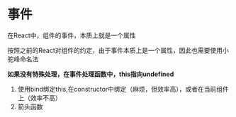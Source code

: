 # 事件

在React中，组件的事件，本质上就是一个属性

按照之前的React对组件的约定，由于事件本质上是一个属性，因此也需要使用小驼峰命名法

**如果没有特殊处理，在事件处理函数中，this指向undefined**

1. 使用bind绑定this,在constructor中绑定（麻烦，但效率高），或者在当前组件上（效率不高）
2. 箭头函数